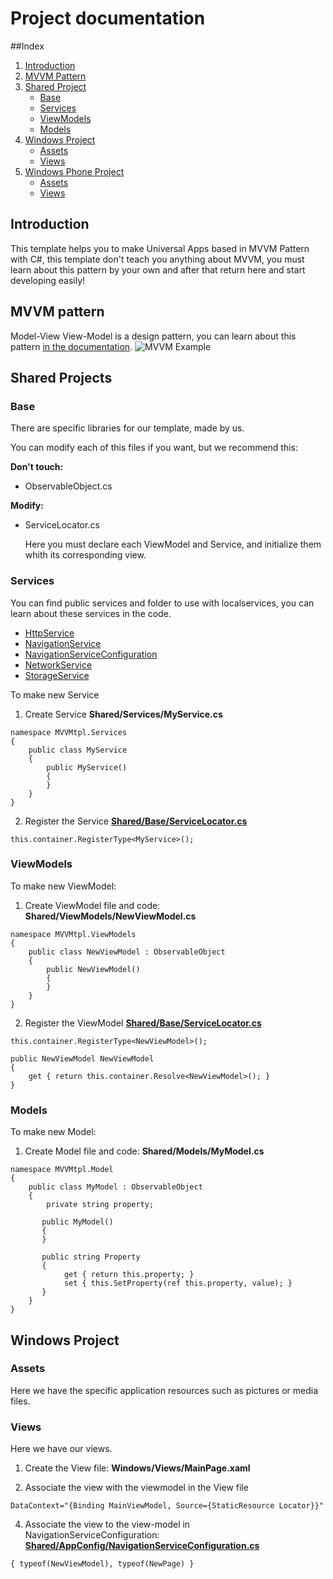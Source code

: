 # Project documentation

##Index
1. [Introduction](#introduction) 
2. [MVVM Pattern](#mvvm-pattern) 
3. [Shared Project](#shared-projects) 
    * [Base](#base) 
    * [Services](#services) 
    * [ViewModels](#viewmodels) 
    * [Models](#models) 
4. [Windows Project](#windows-project) 
    * [Assets](##assets) 
    * [Views](#views) 
5. [Windows Phone Project](#windows-phone-project) 
    * [Assets](#wp-assets)
    * [Views](#wp-views)

## Introduction
This template helps you to make Universal Apps based in MVVM Pattern with C#, this template don't teach you anything about MVVM, you must learn about this pattern by your own and after that return here and start developing easily!
## MVVM pattern
Model-View View-Model is a design pattern, you can learn about this pattern [in the documentation](http://msdn.microsoft.com/en-us/library/gg405484.aspx).
![MVVM Example](http://i.imgur.com/TMp4RsZ.png)
## Shared Projects
### Base
There are specific libraries for our template, made by us.

You can modify each of this files if you want, but we recommend this:

**Don't touch:**

* ObservableObject.cs

**Modify:**

* ServiceLocator.cs

    Here you must declare each ViewModel and Service, and initialize them whith its corresponding view.

### Services
You can find public services and folder to use with localservices, you can learn about these services in the code.

- [HttpService](https://github.com/MSPSpain/Universal-App-MVVM/blob/master/CSharp/Project/MVVMtpl/MVVMtpl.Shared/Services/HttpService.cs)
- [NavigationService](https://github.com/MSPSpain/Universal-App-MVVM/blob/master/CSharp/Project/MVVMtpl/MVVMtpl.Shared/Services/NavigationService.cs)
- [NavigationServiceConfiguration](https://github.com/MSPSpain/Universal-App-MVVM/blob/master/CSharp/Project/MVVMtpl/MVVMtpl.Shared/Services/NavigationServiceConfiguration.cs)
- [NetworkService](https://github.com/MSPSpain/Universal-App-MVVM/blob/master/CSharp/Project/MVVMtpl/MVVMtpl.Shared/Services/NetworkService.cs)
- [StorageService](https://github.com/MSPSpain/Universal-App-MVVM/blob/master/CSharp/Project/MVVMtpl/MVVMtpl.Shared/Services/StorageService.cs)

To make new Service

1. Create Service **Shared/Services/MyService.cs**


```
namespace MVVMtpl.Services
{
    public class MyService
    {
        public MyService()
        {
        }
    }
}
```
2. Register the Service
**[Shared/Base/ServiceLocator.cs](https://github.com/MSPSpain/Universal-App-MVVM/blob/master/CSharp/Project/MVVMtpl/MVVMtpl.Shared/Base/ServiceLocator.cs)**

```
this.container.RegisterType<MyService>();
```
### ViewModels
To make new ViewModel:

1. Create ViewModel file and code:
**Shared/ViewModels/NewViewModel.cs**
```
namespace MVVMtpl.ViewModels
{
    public class NewViewModel : ObservableObject
    {
        public NewViewModel()
        {
        }
    }
}
```
2. Register the ViewModel
**[Shared/Base/ServiceLocator.cs](https://github.com/MSPSpain/Universal-App-MVVM/blob/master/CSharp/Project/MVVMtpl/MVVMtpl.Shared/Base/ServiceLocator.cs)**

```
this.container.RegisterType<NewViewModel>();

public NewViewModel NewViewModel
{
    get { return this.container.Resolve<NewViewModel>(); }
}
```
### Models
To make new Model:

1. Create Model file and code:
**Shared/Models/MyModel.cs**
```
namespace MVVMtpl.Model
{
    public class MyModel : ObservableObject
    {
        private string property;

       public MyModel()
       {
       }

       public string Property
       {
            get { return this.property; }
            set { this.SetProperty(ref this.property, value); }
       }
    }
}

```
## Windows Project
### Assets
Here we have the specific application resources such as pictures or media files.
### Views
Here we have our views.

1. Create the View file:
**Windows/Views/MainPage.xaml**

2. Associate the view with the viewmodel in the View file

```
DataContext="{Binding MainViewModel, Source={StaticResource Locator}}"
```

4. Associate the view to the view-model in NavigationServiceConfiguration:
**[Shared/AppConfig/NavigationServiceConfiguration.cs](https://github.com/MSPSpain/Universal-App-MVVM/blob/master/CSharp/Project/MVVMtpl/MVVMtpl.Shared/Services/NavigationServiceConfiguration.cs)**
```
{ typeof(NewViewModel), typeof(NewPage) }
```








